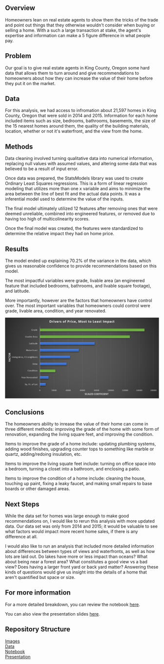 ## Overview

Homeowners lean on real estate agents to show them the tricks of the trade and point out things that they otherwise wouldn't consider when buying or selling a home. With a such a large transaction at stake, the agent's expertise and information can make a 5 figure difference in what people pay. 

## Problem

Our goal is to give real estate agents in King County, Oregon some hard data that allows them to turn around and give recommendations to homeowners about how they can increase the value of their home before they put it on the market.

## Data

For this analysis, we had access to infromation about 21,597 homes in King County, Oregon that were sold in 2014 and 2015. Information for each home included items such as size, bedrooms, bathrooms, basements, the size of the 15 nearest homes around them, the quality of the building materials, location, whether or not it's waterfront, and the view from the home.

## Methods

Data cleaning involved turning qualitative data into numerical information, replacing null values with assumed values, and altering some data that was believed to be a result of input error.

Once data was prepared, the StatsModels library was used to create Ordinary Least Squares regressions. This is a form of linear regression modeling that utilizes more than one x variable and aims to minimize the area between the line of best fit and the actual data points. It was a inferential model used to determine the value of the inputs.

The final model ultimately utilized 12 features after removing ones that were deemed unreliable, combined into engineered features, or removed due to having too high of multicolinearity scores.

Once the final model was created, the features were standardized to determine the relative impact they had on home price.

## Results

The model ended up explaining 70.2% of the variance in the data, which gives us reasonable confidence to provide recommendations based on this model.

The most impactful variables were grade, livable area (an engineered feature that included bedrooms, bathrooms, and livable square footage), and latitude. 

More importantly, however are the factors that homeowners have control over. The most important variables that homeowners could control were grade, livable area, condition, and year renovated. 

![price%20factors.png](https://github.com/acollins28/dsc-phase-2-project-v2-3/blob/main/Images/drivers%20of%20price%20most%20to%20least%20impact.png?raw=true)

## Conclusions

The homeowners ability to inrease the value of their home can come in three different methods: improving the grade of the home with some form of renovation, expanding the living square feet, and improving the condition.

Items to improve the grade of a home include: updating plumbing systems, adding wood finishes, upgrading counter tops to something like marble or quartz, adding/redoing insulation, etc. 

Items to improve the living squate feet include: turning on office space into a bedroom, turning a closet into a bathroom, and enclosing a patio.

Items to improve the condition of a home include: cleaning the house, touching up paint, fixing a leaky faucet, and making small repairs to base boards or other damaged areas. 

## Next Steps

While the data set for homes was large enough to make good recommendations on, I would like to rerun this analysis with more updated data. Our data set was only from 2014 and 2015; it would be valuable to see what factors would impact more recent home sales, if there is any difference at all. 

I would also like to run an analysis that included more detailed information about differences between types of views and waterfronts, as well as how lots are laid out. Do lakes have more or less impact than oceans? What about being near a forest area? What constitutes a good view vs a bad view? Does having a larger front yard or back yard matter? Answering these kinds of questions would give us insight into the details of a home that aren't quantified but space or size.

## For more information

For a more detailed breakdown, you can review the notebook [here](https://github.com/acollins28/dsc-phase-2-project-v2-3/blob/main/Notebook.ipynb).

You can also view the presentation slides [here](https://github.com/acollins28/dsc-phase-2-project-v2-3/blob/main/Presentation.pptx).

## Repository Structure

[Images](https://github.com/acollins28/dsc-phase-2-project-v2-3/tree/main/Images) <br>
[Data](https://github.com/acollins28/dsc-phase-2-project-v2-3/tree/main/data) <br>
[Notebook](https://github.com/acollins28/dsc-phase-2-project-v2-3/blob/main/Notebook.ipynb) <br>
[Presentation](https://github.com/acollins28/dsc-phase-2-project-v2-3/blob/main/Presentation.pptx)



```python

```
